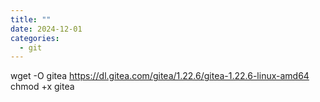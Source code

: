 ```yaml
---
title: ""
date: 2024-12-01
categories:
  - git
---
```


wget -O gitea https://dl.gitea.com/gitea/1.22.6/gitea-1.22.6-linux-amd64
chmod +x gitea